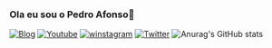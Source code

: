 ### Ola eu sou o Pedro Afonso👋
[![Blog](https://img.shields.io/badge/Blogger-FF5722?style=for-the-badge&logo=blogger&logoColor=white)](https://github.com/Pedromanuelafonso47/Pedromanuelafonso47/edit/main/README.md)
[![Youtube](https://img.shields.io/badge/YouTube-FF0000?style=for-the-badge&logo=youtube&logoColor=white)](https://www.youtube.com/channel/UC7QhKLP1KyaQLQlE-iDrPiw) 
[![winstagram](https://img.shields.io/badge/Instagram-E4405F?style=for-the-badge&logo=instagram&logoColor=white)](https://www.youtube.com/channel/UC7QhKLP1KyaQLQlE-iDrPiw)
[![Twitter](https://img.shields.io/badge/Twitter-1DA1F2?style=for-the-badge&logo=twitter&logoColor=white)](https://www.youtube.com/channel/UC7QhKLP1KyaQLQlE-iDrPiw)
![Anurag's GitHub stats](https://github-readme-stats.vercel.app/api?username=anuraghazra&show_icons=true&theme=radical)

